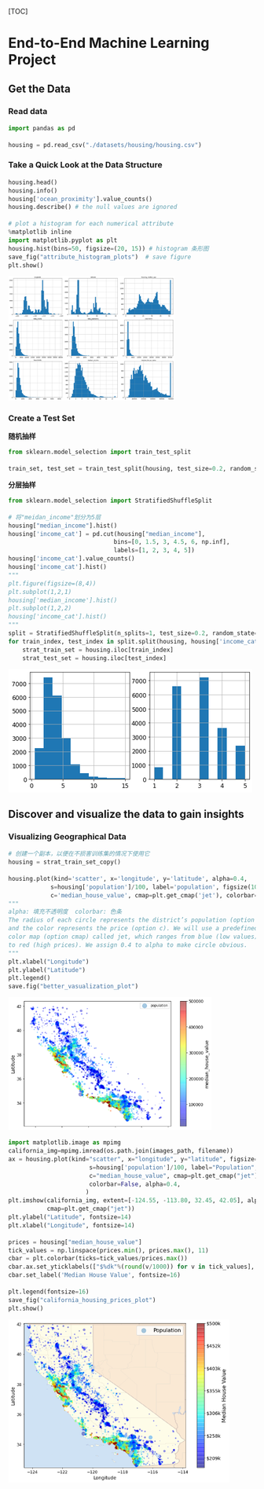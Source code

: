 [TOC]

# End-to-End Machine Learning Project

## Get the Data

### Read data

```python
import pandas as pd

housing = pd.read_csv("./datasets/housing/housing.csv")
```

### Take a Quick Look at the Data Structure

```python
housing.head()
housing.info()
housing['ocean_proximity'].value_counts()
housing.describe() # the null values are ignored

# plot a histogram for each numerical attribute
%matplotlib inline
import matplotlib.pyplot as plt
housing.hist(bins=50, figsize=(20, 15)) # histogram 条形图
save_fig("attribute_histogram_plots")  # save figure
plt.show()
```

<img src="./images/housing_hist.png" style="zoom:33%;" />

### Create a Test Set

**随机抽样**

```python
from sklearn.model_selection import train_test_split

train_set, test_set = train_test_split(housing, test_size=0.2, random_state=4)
```

**分层抽样**

```python
from sklearn.model_selection import StratifiedShuffleSplit

# 将"meidan_income"划分为5层
housing["median_income"].hist()
housing['income_cat'] = pd.cut(housing["median_income"],
                              bins=[0, 1.5, 3, 4.5, 6, np.inf],
                              labels=[1, 2, 3, 4, 5])
housing['income_cat'].value_counts()
housing['income_cat'].hist()
"""
plt.figure(figsize=(8,4))
plt.subplot(1,2,1)
housing['median_income'].hist()
plt.subplot(1,2,2)
housing['income_cat'].hist()
"""
split = StratifiedShuffleSplit(n_splits=1, test_size=0.2, random_state=42)  # n_splits：将数据集划分为n组train/test对
for train_index, test_index in split.split(housing, housing['income_cat']):
    strat_train_set = housing.iloc[train_index]
    strat_test_set = housing.iloc[test_index]
```

<img src="./images/median_income.png"  />

## Discover and visualize the data to gain insights

### Visualizing Geographical Data

```python
# 创建一个副本，以便在不损害训练集的情况下使用它
housing = strat_train_set_copy()

housing.plot(kind='scatter', x='longitude', y='latitude', alpha=0.4,
            s=housing['population']/100, label='population', figsize(10, 7),
            c='median_house_value', cmap=plt.get_cmap('jet'), colorbar=True)  
"""
alpha: 填充不透明度  colorbar: 色条
The radius of each circle represents the district’s population (option s),
and the color represents the price (option c). We will use a predefined 
color map (option cmap) called jet, which ranges from blue (low values) 
to red (high prices). We assign 0.4 to alpha to make circle obvious. 
"""
plt.xlabel("Longitude")
plt.ylabel("Latitude")
plt.legend()
save.fig("better_vasualization_plot")
```

<img src="./images/better_vasualization_plot.png" style="zoom: 67%;" />

```python
import matplotlib.image as mpimg
california_img=mpimg.imread(os.path.join(images_path, filename))
ax = housing.plot(kind="scatter", x="longitude", y="latitude", figsize=(10,7),
                       s=housing['population']/100, label="Population",
                       c="median_house_value", cmap=plt.get_cmap("jet"),
                       colorbar=False, alpha=0.4,
                      )
plt.imshow(california_img, extent=[-124.55, -113.80, 32.45, 42.05], alpha=0.5,
           cmap=plt.get_cmap("jet"))
plt.ylabel("Latitude", fontsize=14)
plt.xlabel("Longitude", fontsize=14)

prices = housing["median_house_value"]
tick_values = np.linspace(prices.min(), prices.max(), 11)
cbar = plt.colorbar(ticks=tick_values/prices.max())
cbar.ax.set_yticklabels(["$%dk"%(round(v/1000)) for v in tick_values], fontsize=14)
cbar.set_label('Median House Value', fontsize=16)

plt.legend(fontsize=16)
save_fig("california_housing_prices_plot")
plt.show()
```

<img src="./images/california_housing_prices_plot.png" style="zoom:67%;" />
